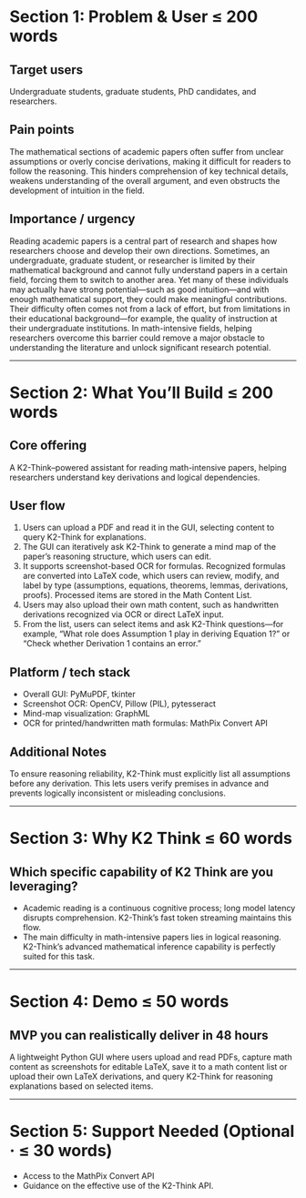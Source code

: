 # Section 1: Problem & User ≤ 200 words
## Target users
  
  Undergraduate students, graduate students, PhD candidates, and researchers.
  
## Pain points

  The mathematical sections of academic papers often suffer from unclear assumptions or overly concise derivations, making it difficult for readers to follow the reasoning. This hinders comprehension of key technical details, weakens understanding of the overall argument, and even obstructs the development of intuition in the field.

## Importance / urgency

  Reading academic papers is a central part of research and shapes how researchers choose and develop their own directions. Sometimes, an undergraduate, graduate student, or researcher is limited by their mathematical background and cannot fully understand papers in a certain field, forcing them to switch to another area. Yet many of these individuals may actually have strong potential—such as good intuition—and with enough mathematical support, they could make meaningful contributions. Their difficulty often comes not from a lack of effort, but from limitations in their educational background—for example, the quality of instruction at their undergraduate institutions. In math-intensive fields, helping researchers overcome this barrier could remove a major obstacle to understanding the literature and unlock significant research potential.

---

# Section 2: What You’ll Build ≤ 200 words
## Core offering

A K2-Think–powered assistant for reading math-intensive papers, helping researchers understand key derivations and logical dependencies.

## User flow

 1. Users can upload a PDF and read it in the GUI, selecting content to query K2-Think for explanations.
 2. The GUI can iteratively ask K2-Think to generate a mind map of the paper’s reasoning structure, which users can edit.
 3. It supports screenshot-based OCR for formulas. Recognized formulas are converted into LaTeX code, which users can review, modify, and label by type (assumptions, equations, theorems, lemmas, derivations, proofs). Processed items are stored in the Math Content List.
 4. Users may also upload their own math content, such as handwritten derivations recognized via OCR or direct LaTeX input.
 5. From the list, users can select items and ask K2-Think questions—for example, “What role does Assumption 1 play in deriving Equation 1?” or “Check whether Derivation 1 contains an error.”
  
## Platform / tech stack
- Overall GUI: PyMuPDF, tkinter
- Screenshot OCR: OpenCV, Pillow (PIL), pytesseract
- Mind-map visualization: GraphML
- OCR for printed/handwritten math formulas: MathPix Convert API

    
## Additional Notes

To ensure reasoning reliability, K2-Think must explicitly list all assumptions before any derivation. This lets users verify premises in advance and prevents logically inconsistent or misleading conclusions.


---

# Section 3: Why K2 Think ≤ 60 words
## Which specific capability of K2 Think are you leveraging?

- Academic reading is a continuous cognitive process; long model latency disrupts comprehension. K2-Think’s fast token streaming maintains this flow.
- The main difficulty in math-intensive papers lies in logical reasoning. K2-Think’s advanced mathematical inference capability is perfectly suited for this task.
     
---

# Section 4: Demo ≤ 50 words
## MVP you can realistically deliver in 48 hours
  
  A lightweight Python GUI where users upload and read PDFs, capture math content as screenshots for editable LaTeX, save it to a math content list or upload their own LaTeX derivations, and query K2-Think for reasoning explanations based on selected items.

---

# Section 5: Support Needed (Optional · ≤ 30 words)

- Access to the MathPix Convert API
- Guidance on the effective use of the K2-Think API.

